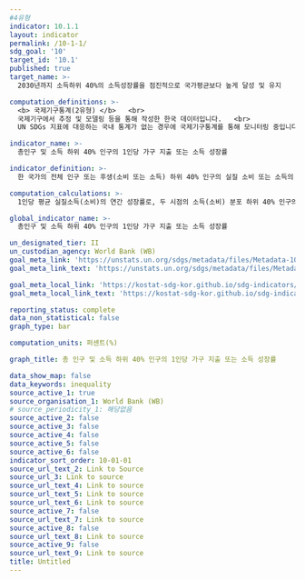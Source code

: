 ```yaml
---
#4유형
indicator: 10.1.1
layout: indicator
permalink: /10-1-1/
sdg_goal: '10'
target_id: '10.1'
published: true
target_name: >-
  2030년까지 소득하위 40%의 소득성장률을 점진적으로 국가평균보다 높게 달성 및 유지

computation_definitions: >-
  <b> 국제기구통계(2유형) </b>   <br>
  국제기구에서 추정 및 모델링 등을 통해 작성한 한국 데이터입니다.   <br>
  UN SDGs 지표에 대응하는 국내 통계가 없는 경우에 국제기구통계를 통해 모니터링 중입니다. 

indicator_name: >-
  총인구 및 소득 하위 40% 인구의 1인당 가구 지출 또는 소득 성장률

indicator_definition: >-
  한 국가의 전체 인구 또는 후생(소비 또는 소득) 하위 40% 인구의 실질 소비 또는 소득의 연간 평균 성장률

computation_calculations: >-
  1인당 평균 실질소득(소비)의 연간 성장률로, 두 시점의 소득(소비) 분포 하위 40% 인구의 평균 소득(소비) 데이터를 사용하여 해당 기간 연평균 성장률을 계산함. 전체 인구의 1인당 소득(소비) 성장률 계산에는 전체 인구 데이터를 사용함

global_indicator_name: >-
  총인구 및 소득 하위 40% 인구의 1인당 가구 지출 또는 소득 성장률

un_designated_tier: II
un_custodian_agency: World Bank (WB)
goal_meta_link: 'https://unstats.un.org/sdgs/metadata/files/Metadata-10-01-01.pdf'
goal_meta_link_text: 'https://unstats.un.org/sdgs/metadata/files/Metadata-10-01-01.pdf'

goal_meta_local_link: 'https://kostat-sdg-kor.github.io/sdg-indicators/public/data/Metadata-10-01-01_KOR.pdf'
goal_meta_local_link_text: 'https://kostat-sdg-kor.github.io/sdg-indicators/public/data/Metadata-10-01-01_KOR.pdf'

reporting_status: complete
data_non_statistical: false
graph_type: bar

computation_units: 퍼센트(%)

graph_title: 총 인구 및 소득 하위 40% 인구의 1인당 가구 지출 또는 소득 성장률

data_show_map: false
data_keywords: inequality
source_active_1: true
source_organisation_1: World Bank (WB)
# source_periodicity_1: 해당없음
source_active_2: false
source_active_3: false
source_active_4: false
source_active_5: false
source_active_6: false
indicator_sort_order: 10-01-01
source_url_text_2: Link to Source
source_url_3: Link to source
source_url_text_4: Link to source
source_url_text_5: Link to source
source_url_text_6: Link to source
source_active_7: false
source_url_text_7: Link to source
source_active_8: false
source_url_text_8: Link to source
source_active_9: false
source_url_text_9: Link to source
title: Untitled
---
```

